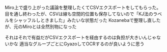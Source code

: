 
Miro上で盛り上がった議論を整理したくてCSVエクスポートをしてもらった。
目を通し終わったが、CSVは線も空間的位置も保存してないので「KJ法のラベルをシャッフルしときました」みたいな状態だった
Kozanebaで整理し直したが、元のMiroとは全然別物になった

それはそれで有益だがCSVエクスポートを経由するのは負担が大きいんじゃないかな
適当なグループごとにGyazoしてOCRするのが良いように思う

